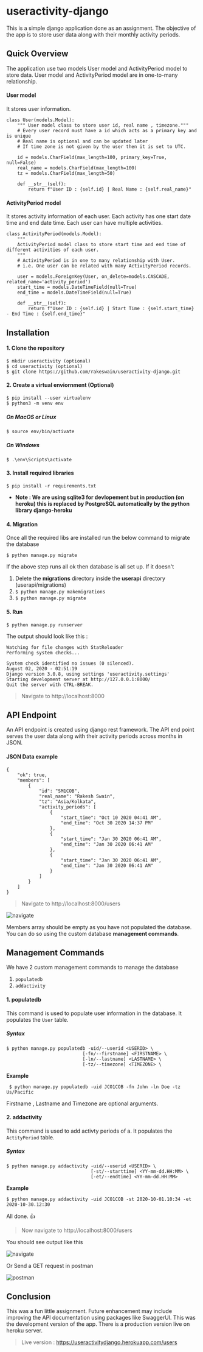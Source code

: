 # useractivity-django
This is a simple django application done as an assignment. The objective of the app is to store user data along with their monthly activity periods.

## Quick Overview
The application use two models User model and ActivityPeriod model to store data. User model and ActivityPeriod model are in one-to-many relationship.
#### User model
It stores user information.
```
class User(models.Model):
    """ User model class to store user id, real name , timezone."""
    # Every user record must have a id which acts as a primary key and is unique
    # Real name is optional and can be updated later
    # If time zone is not given by the user then it is set to UTC.

    id = models.CharField(max_length=100, primary_key=True, null=False)
    real_name = models.CharField(max_length=100)
    tz = models.CharField(max_length=50)

    def __str__(self):
        return f"User ID : {self.id} | Real Name : {self.real_name}"
```
#### ActivityPeriod model
It stores activity information of each user. Each activity has one start date time and end date time. Each user can have multiple activities.
```
class ActivityPeriod(models.Model):
    """
    ActivityPeriod model class to store start time and end time of different activities of each user.
    """
    # ActivityPeriod is in one to many relationship with User.
    # i.e. One user can be related with many ActivityPeriod records.

    user = models.ForeignKey(User, on_delete=models.CASCADE, related_name='activity_period')
    start_time = models.DateTimeField(null=True)
    end_time = models.DateTimeField(null=True)

    def __str__(self):
        return f"User ID : {self.id} | Start Time : {self.start_time} - End Time : {self.end_time}"

```
## Installation 
#### 1. Clone the repository 
```
$ mkdir useractivity (optional)
$ cd useractivity (optional)
$ git clone https://github.com/rakeswain/useractivity-django.git

```
#### 2. Create a virtual enviornment (Optional)
```
$ pip install --user virtualenv
$ python3 -m venv env
```
##### On MacOS or Linux
```
$ source env/bin/activate
```
##### On Windows
```
$ .\env\Scripts\activate
```
#### 3. Install required libraries 
```
$ pip install -r requirements.txt
```
 * **Note : We are using sqlite3 for devlopement but in production (on heroku) this is replaced by PostgreSQL automatically by the python library django-heroku**
 
#### 4. Migration
Once all the required libs are installed run the below command to migrate the database
```
$ python manage.py migrate
```
If the above step runs all ok then database is all set up. If it doesn't
1. Delete the **migrations** directory inside the **userapi** directory (userapi/migrations)
2. ``` $ python manage.py makemigrations ```
3. ``` $ python manage.py migrate ```
#### 5. Run 
```
$ python manage.py runserver
```
The output should look like this :
```
Watching for file changes with StatReloader
Performing system checks...

System check identified no issues (0 silenced).
August 02, 2020 - 02:51:19
Django version 3.0.8, using settings 'useractivity.settings'
Starting development server at http://127.0.0.1:8000/
Quit the server with CTRL-BREAK.
```
>Navigate to http://localhost:8000
## API Endpoint 
An API endpoint is created using django rest framework. The API end point serves the user data along with their activity periods across months in JSON. 
#### JSON Data example
```
{
    "ok": true,
    "members": [
        {
            "id": "SM1COB",
            "real_name": "Rakesh Swain",
            "tz": "Asia/Kolkata",
            "activity_periods": [
                {
                    "start_time": "Oct 10 2020 04:41 AM",
                    "end_time": "Oct 30 2020 14:37 PM"
                },
                {
                    "start_time": "Jan 30 2020 06:41 AM",
                    "end_time": "Jan 30 2020 06:41 AM"
                },
                {
                    "start_time": "Jan 30 2020 06:41 AM",
                    "end_time": "Jan 30 2020 06:41 AM"
                }
            ]
        }
    ]
}
```
> Navigate to http://localhost:8000/users

![navigate](https://user-images.githubusercontent.com/25014638/89110805-15788d80-d46c-11ea-83c9-9957fccb9632.PNG)

Members array should be empty as you have not populated the database. You can do so using the custom database **management commands**.
## Management Commands
We have 2 custom management commands to manage the database
1. ```populatedb```
2. ```addactivity```

#### 1. populatedb
This command is used to populate user information in the database. It populates the ```User``` table.
##### Syntax 
```
$ python manage.py populatedb -uid/--userid <USERID> \
                            [-fn/--firstname] <FIRSTNAME> \
                            [-ln/--lastname] <LASTNAME> \
                            [-tz/--timezone] <TIMEZONE> \
```

**Example**

``` $ python manage.py populatedb -uid JCO1COB -fn John -ln Doe -tz Us/Pacific```

Firstname , Lastname and Timezone are optional arguments. 

#### 2. addactivity
This command is used to add activty periods of a. It populates the `ActityPeriod` table.
##### Syntax
```
$ python manage.py addactivity -uid/--userid <USERID> \
                               [-st/--starttime] <YY-mm-dd.HH:MM> \
                               [-et/--endtime] <YY-mm-dd.HH:MM>
```
**Example**

`$ python manage.py addactivity -uid JCO1COB -st 2020-10-01.10:34 -et 2020-10-30.12:30`

All done. :+1:

> Now navigate to http://localhost:8000/users

You should see output like this

![navigate](https://user-images.githubusercontent.com/25014638/89111238-195ade80-d471-11ea-97e0-e0347f198699.PNG)

Or Send a GET request in postman

![postman](https://user-images.githubusercontent.com/25014638/89111245-2972be00-d471-11ea-8829-27cb393e804a.PNG)

## Conclusion 
This was a fun little assignment. Future enhancement may include improving the API documentation using packages like SwaggerUI. This was the development version of the app.
There is a production version live on heroku server. 

> Live version : https://useractivitydjango.herokuapp.com/users





















